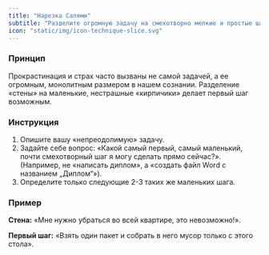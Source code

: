 ```yaml
---
title: "Нарезка Салями"
subtitle: "Разделите огромную задачу на смехотворно мелкие и простые шаги."
icon: "static/img/icon-technique-slice.svg"
---
```


### Принцип
Прокрастинация и страх часто вызваны не самой задачей, а ее огромным, монолитным размером в нашем сознании. Разделение «стены» на маленькие, нестрашные «кирпичики» делает первый шаг возможным.

### Инструкция
1.  Опишите вашу «непреодолимую» задачу.
2.  Задайте себе вопрос: «Какой самый первый, самый маленький, почти смехотворный шаг я могу сделать прямо сейчас?». (Например, не «написать диплом», а «создать файл Word с названием „Диплом“»).
3.  Определите только следующие 2-3 таких же маленьких шага.

### Пример
**Стена:** «Мне нужно убраться во всей квартире, это невозможно!».

**Первый шаг:** «Взять один пакет и собрать в него мусор только с этого стола».